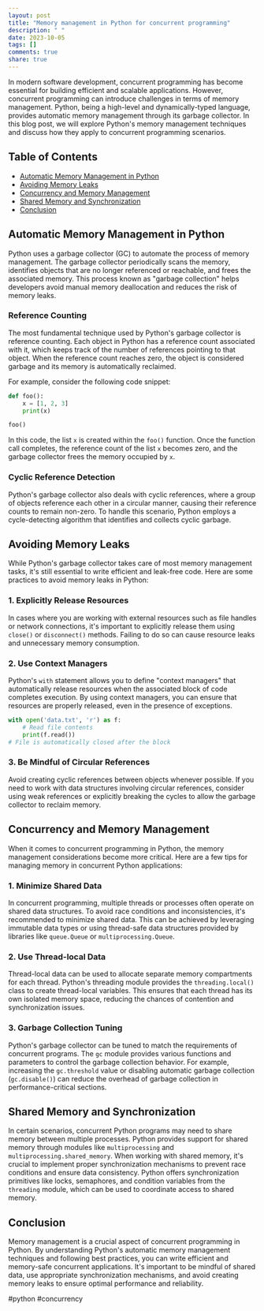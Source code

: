 ```yaml
---
layout: post
title: "Memory management in Python for concurrent programming"
description: " "
date: 2023-10-05
tags: []
comments: true
share: true
---
```


In modern software development, concurrent programming has become essential for building efficient and scalable applications. However, concurrent programming can introduce challenges in terms of memory management. Python, being a high-level and dynamically-typed language, provides automatic memory management through its garbage collector. In this blog post, we will explore Python's memory management techniques and discuss how they apply to concurrent programming scenarios.

## Table of Contents
- [Automatic Memory Management in Python](#automatic-memory-management-in-python)
- [Avoiding Memory Leaks](#avoiding-memory-leaks)
- [Concurrency and Memory Management](#concurrency-and-memory-management)
- [Shared Memory and Synchronization](#shared-memory-and-synchronization)
- [Conclusion](#conclusion)

## Automatic Memory Management in Python

Python uses a garbage collector (GC) to automate the process of memory management. The garbage collector periodically scans the memory, identifies objects that are no longer referenced or reachable, and frees the associated memory. This process known as "garbage collection" helps developers avoid manual memory deallocation and reduces the risk of memory leaks.

### Reference Counting

The most fundamental technique used by Python's garbage collector is reference counting. Each object in Python has a reference count associated with it, which keeps track of the number of references pointing to that object. When the reference count reaches zero, the object is considered garbage and its memory is automatically reclaimed.

For example, consider the following code snippet:

```python
def foo():
    x = [1, 2, 3]
    print(x)

foo()
```

In this code, the list `x` is created within the `foo()` function. Once the function call completes, the reference count of the list `x` becomes zero, and the garbage collector frees the memory occupied by `x`.

### Cyclic Reference Detection

Python's garbage collector also deals with cyclic references, where a group of objects reference each other in a circular manner, causing their reference counts to remain non-zero. To handle this scenario, Python employs a cycle-detecting algorithm that identifies and collects cyclic garbage.

## Avoiding Memory Leaks

While Python's garbage collector takes care of most memory management tasks, it's still essential to write efficient and leak-free code. Here are some practices to avoid memory leaks in Python:

### 1. Explicitly Release Resources

In cases where you are working with external resources such as file handles or network connections, it's important to explicitly release them using `close()` or `disconnect()` methods. Failing to do so can cause resource leaks and unnecessary memory consumption.

### 2. Use Context Managers

Python's `with` statement allows you to define "context managers" that automatically release resources when the associated block of code completes execution. By using context managers, you can ensure that resources are properly released, even in the presence of exceptions.

```python
with open('data.txt', 'r') as f:
    # Read file contents
    print(f.read())
# File is automatically closed after the block
```

### 3. Be Mindful of Circular References

Avoid creating cyclic references between objects whenever possible. If you need to work with data structures involving circular references, consider using weak references or explicitly breaking the cycles to allow the garbage collector to reclaim memory.

## Concurrency and Memory Management

When it comes to concurrent programming in Python, the memory management considerations become more critical. Here are a few tips for managing memory in concurrent Python applications:

### 1. Minimize Shared Data

In concurrent programming, multiple threads or processes often operate on shared data structures. To avoid race conditions and inconsistencies, it's recommended to minimize shared data. This can be achieved by leveraging immutable data types or using thread-safe data structures provided by libraries like `queue.Queue` or `multiprocessing.Queue`.

### 2. Use Thread-local Data

Thread-local data can be used to allocate separate memory compartments for each thread. Python's threading module provides the `threading.local()` class to create thread-local variables. This ensures that each thread has its own isolated memory space, reducing the chances of contention and synchronization issues.

### 3. Garbage Collection Tuning

Python's garbage collector can be tuned to match the requirements of concurrent programs. The `gc` module provides various functions and parameters to control the garbage collection behavior. For example, increasing the `gc.threshold` value or disabling automatic garbage collection (`gc.disable()`) can reduce the overhead of garbage collection in performance-critical sections.

## Shared Memory and Synchronization

In certain scenarios, concurrent Python programs may need to share memory between multiple processes. Python provides support for shared memory through modules like `multiprocessing` and `multiprocessing.shared_memory`. When working with shared memory, it's crucial to implement proper synchronization mechanisms to prevent race conditions and ensure data consistency. Python offers synchronization primitives like locks, semaphores, and condition variables from the `threading` module, which can be used to coordinate access to shared memory.

## Conclusion

Memory management is a crucial aspect of concurrent programming in Python. By understanding Python's automatic memory management techniques and following best practices, you can write efficient and memory-safe concurrent applications. It's important to be mindful of shared data, use appropriate synchronization mechanisms, and avoid creating memory leaks to ensure optimal performance and reliability.

#python #concurrency